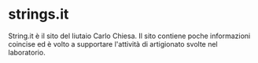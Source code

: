 # strings.it

String.it è il sito del liutaio Carlo Chiesa. Il sito contiene poche informazioni coincise ed è volto a supportare l'attività di artigionato svolte nel laboratorio.
